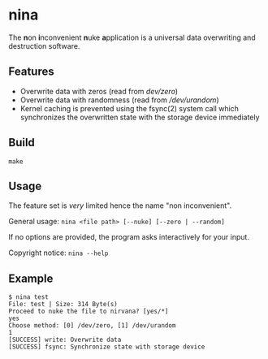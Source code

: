 # nina

The **n**on **i**nconvenient **n**uke **a**pplication is a universal data overwriting and destruction software.

## Features

- Overwrite data with zeros (read from *dev/zero*)
- Overwrite data with randomness (read from */dev/urandom*)
- Kernel caching is prevented using the fsync(2) system call which synchronizes the overwritten state with the storage device immediately

## Build

`make`

## Usage

The feature set is *very* limited hence the name "non inconvenient".

General usage: `nina <file path> [--nuke] [--zero | --random]`

If no options are provided, the program asks interactively for your input.


Copyright notice: `nina --help`

## Example

```
$ nina test
File: test | Size: 314 Byte(s)
Proceed to nuke the file to nirvana? [yes/*]
yes
Choose method: [0] /dev/zero, [1] /dev/urandom
1
[SUCCESS] write: Overwrite data
[SUCCESS] fsync: Synchronize state with storage device
```
